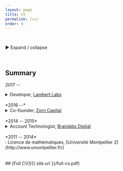 ```yaml
---
layout: page
title: CV
permalink: /cv/
order: 4
---
```


<br>
<p>&#9658; Expand / collapse</p>
<br>

## Summary

*2017 --*
<details> 
  <summary>Developer, <a href="https://lambertlabs.com/">Lambert Labs</a></summary>
  <br>
  Established team member
  <ul>
  <li>Implement bug fixes, features; refactoring</li>
  <li>POCs</li>
  <li>Mix of independent, collaborative work (pair programming, code review)</li>
  <li>Juggling multiple tickets</li>
  <li>Adherence to developer workflow</li>
  <li>Testing, QA</li>
  <li>Writing documentation</li>
  <li>Daily stand-up, biweekly sprint-planning / retrospective</li>
  </ul> 
  Frontend
  <ul>
  <li>AngularJS</li>
  </ul> 
  Backend
  <ul>
  <li>Python</li>
  <li>Microservices (Kafka, ZeroMQ, PostgreSQL, Elasticsearch, REST API)</li>
  <li>API integrations (publishing: Wordpress, Twitter, Facebook; trending: SharedCount; email: Mailgun)</li>
  <li>Scraping (Beautiful Soup)</li>
  </ul>
  Devops
  <ul>
  <li>Package management / virtual environment (conda)</li>
  <li>Containerisation (Docker)</li>
  <li>Continuous integration (Gitlab)</li>
  <li>Continuous delivery (Kubernetes, Google Cloud Platform)</li>
  <li>Logging / monitoring (Sentry, Kibana, Grafana, Prometheus)</li>
  </ul>
</details>

<br>
*2016 --*
<details> 
  <summary>Co-founder, <a href="https://zorncapital.com/">Zorn Capital</a></summary>
  <br>
  Solution architecture, business strategy, quantitative research
  <br>
  <br>
  <strong>V0:</strong>
  <br>
  <br>
  Backend
  <ul>
    <li>Python</li>
    <li>Data analysis (pandas, MySQL)</li>
    <li>API integrations (trading: OANDA)</li>
  </ul>
  Devops
  <ul>
  <li>pip, virtualenv</li>
  <li> AWS (EC2, CodeCommit)</li>
  </ul>
</details>

<br>
*2014 -- 2015*
<details> 
  <summary>Account Technologist, <a href="http://www.brainlabsdigital.com/">Brainlabs Digital</a></summary>
  <br>
  Mostly independent work in a more unstructured environment
  <br>
  <br>
  Backend
  <ul>
  <li>PHP, JavaScript</li>
  <li>Data pipelines (MySQL, Google Apps Script, AdWords scripts)</li>
  <li>API integrations (advertising: Google, Facebook, Microsoft, Response Tap)</li>
  </ul>
  Devops
  <ul>
  <li>On-site (Microsoft IIS)</li>
  </ul>
</details>

<br>
*2011 -- 2014*
<br>
:   Licence de mathématiques, [Université Montpellier 2](http://www.umontpellier.fr/)

<br>
<br>
<br>
## [Full CV]({{ site.url }}/full-cv.pdf)
